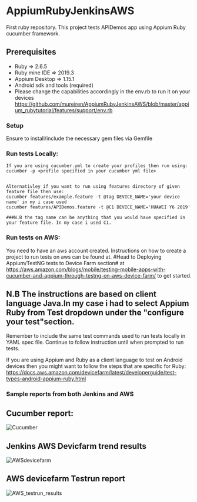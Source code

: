 # AppiumRubyJenkinsAWS

First ruby repository. This project tests APIDemos app using Appium Ruby cucumber framework.

## Prerequisites

* Ruby => 2.6.5
* Ruby mine IDE => 2019.3
* Appium Desktop => 1.15.1
*  Android sdk and tools (required)
* Please change the capabilities accordingly in the env.rb to run it on your devices
https://github.com/mureiren/AppiumRubyJenkinsAWS/blob/master/appium_rubytutorial/features/support/env.rb


### Setup
Ensure to install/include the necessary gem files via Gemfile

### Run tests Locally:
```
If you are using cucumber.yml to create your profiles then run using:
cucumber -p <profile specified in your cucumber yml file>


Alternativley if you want to run using features directory of given feature file then use:
cucumber features/example.feature -t @tag DEVICE_NAME='your device name' in my i case used
cucumber features/APIDemos.feature -t @C1 DEVICE_NAME='HUAWEI Y6 2019'

###N.B the tag name can be anything that you would have specified in your feature file. In my case i used C1.

```

### Run tests on  AWS:
You need to have an aws account created. Instructions on how to create a project to run tests on aws can be found at. #Head to Deploying Appium/TestNG tests to Device Farm section# 
at https://aws.amazon.com/blogs/mobile/testing-mobile-apps-with-cucumber-and-appium-through-testng-on-aws-device-farm/ to get started.

## N.B The instructions are based on client language Java.In my case i had to select Appium Ruby from Test dropdown under the "configure your test"section.
Remember to include the same  test commands used to run tests locally in YAML spec file. Continue to follow instruction until when prompted to run tests.

If you are using Appium and Ruby as a client language to test on Android devices then you might want to follow the steps that are specific for Ruby:
https://docs.aws.amazon.com/devicefarm/latest/developerguide/test-types-android-appium-ruby.html

### Sample reports from both Jenkins and AWS

## Cucumber report:
![Cucumber](https://user-images.githubusercontent.com/53050573/71786828-2bbe8800-3008-11ea-920f-87506e8dd8a7.PNG)


## Jenkins AWS Devicfarm trend results
![AWSdevicefarm](https://user-images.githubusercontent.com/53050573/71786884-dcc52280-3008-11ea-8bbb-ed555aa95599.PNG)


## AWS devicefarm Testrun report
![AWS_testrun_results](https://user-images.githubusercontent.com/53050573/71787052-8a850100-300a-11ea-811f-bbf9712ba58e.PNG)



